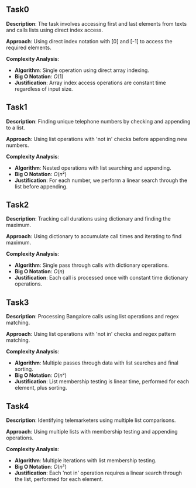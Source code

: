 ## Task0

**Description**: The task involves accessing first and last elements from texts and calls lists using direct index access.

**Approach**: Using direct index notation with [0] and [-1] to access the required elements.

**Complexity Analysis**:
- **Algorithm**: Single operation using direct array indexing.
- **Big O Notation**: $O(1)$
- **Justification**: Array index access operations are constant time regardless of input size.

## Task1

**Description**: Finding unique telephone numbers by checking and appending to a list.

**Approach**: Using list operations with 'not in' checks before appending new numbers.

**Complexity Analysis**:
- **Algorithm**: Nested operations with list searching and appending.
- **Big O Notation**: $O(n²)$
- **Justification**: For each number, we perform a linear search through the list before appending.

## Task2

**Description**: Tracking call durations using dictionary and finding the maximum.

**Approach**: Using dictionary to accumulate call times and iterating to find maximum.

**Complexity Analysis**:
- **Algorithm**: Single pass through calls with dictionary operations.
- **Big O Notation**: $O(n)$
- **Justification**: Each call is processed once with constant time dictionary operations.

## Task3

**Description**: Processing Bangalore calls using list operations and regex matching.

**Approach**: Using list operations with 'not in' checks and regex pattern matching.

**Complexity Analysis**:
- **Algorithm**: Multiple passes through data with list searches and final sorting.
- **Big O Notation**: $O(n²)$
- **Justification**: List membership testing is linear time, performed for each element, plus sorting.

## Task4

**Description**: Identifying telemarketers using multiple list comparisons.

**Approach**: Using multiple lists with membership testing and appending operations.

**Complexity Analysis**:
- **Algorithm**: Multiple iterations with list membership testing.
- **Big O Notation**: $O(n²)$
- **Justification**: Each 'not in' operation requires a linear search through the list, performed for each element.

